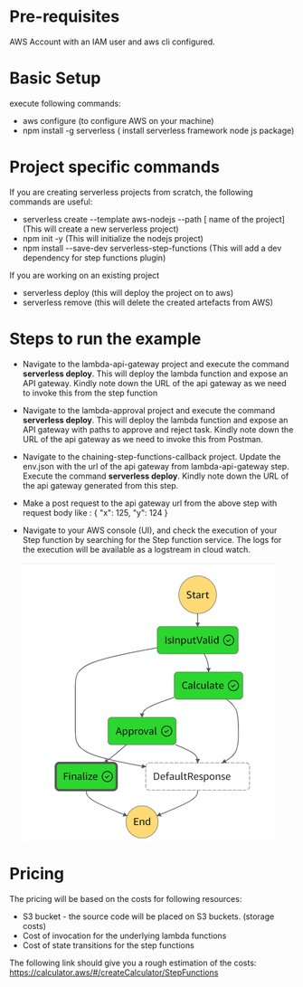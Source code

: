 # Pre-requisites
AWS Account with an IAM user and aws cli configured.

# Basic Setup
execute following commands:
  - aws configure    (to configure AWS on your machine)
  - npm install -g serverless  ( install serverless framework node js package)

# Project specific commands
If you are creating serverless projects from scratch, the following commands are useful:

  - serverless create --template aws-nodejs --path [ name of the project]   (This will create a new serverless project)
  - npm init -y    (This will initialize the nodejs project)
  - npm install --save-dev serverless-step-functions   (This will add a dev dependency for step functions plugin)

If you are working on an existing project
  - serverless deploy  (this will deploy the project on to aws)
  - serverless remove  (this will delete the created artefacts from AWS)

# Steps to run the example
  - Navigate to the lambda-api-gateway project and execute the command **serverless deploy**.
    This will deploy the lambda function and expose an API gateway. Kindly note down the URL of the api gateway as we need to invoke this from the step function
	
  - Navigate to the lambda-approval project and execute the command **serverless deploy**.
    This will deploy the lambda function and expose an API gateway with paths to approve and reject task. Kindly note down the URL of the api gateway as we need to invoke this from Postman.

  - Navigate to the chaining-step-functions-callback project.
    Update the env.json with the url of the api gateway from lambda-api-gateway step.
    Execute the command **serverless deploy**.
    Kindly note down the URL of the api gateway generated from this step.

  - Make a post request to the api gateway url from the above step with request body like :
    {
    "x": 125,
    "y": 124
    } 

- Navigate to your AWS console (UI), and check the execution of your Step function by searching for the Step function service.
  The logs for the execution will be available as a logstream in cloud watch.

  ![Alt text](aws_step_functions.png?raw=true "Step function execution")
# Pricing
The pricing will be based on the costs for following resources:

- S3 bucket - the source code will be placed on S3 buckets. (storage costs)
- Cost of invocation for the underlying lambda functions
- Cost of state transitions for the step functions

  
The following link should give you a rough estimation of the costs: https://calculator.aws/#/createCalculator/StepFunctions
